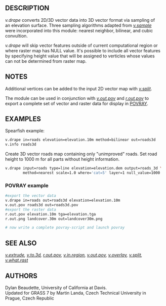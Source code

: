 ## DESCRIPTION

*v.drape* converts 2D/3D vector data into 3D vector format via sampling
of an elevation surface. Three sampling algorithms adapted from
*[v.sample](v.sample.md)* were incorporated into this module: nearest
neighbor, bilinear, and cubic convultion.

*v.drape* will skip vector features outside of current computational
region or where raster map has NULL value. It's possible to include all
vector features by specifying height value that will be assigned to
verticles whose values can not be determined from raster map.

## NOTES

Additional vertices can be added to the input 2D vector map with
*[v.split](v.split.md)*.

The module can be used in conjunction with *[v.out.pov](v.out.pov.md)*
and *[r.out.pov](r.out.pov.md)* to export a complete set of vector and
raster data for display in [POVRAY](http://www.povray.org/).

## EXAMPLES

Spearfish example:

```sh
v.drape in=roads elevation=elevation.10m method=bilinear out=roads3d
v.info roads3d
```

Create 3D vector roads map containing only "unimproved" roads. Set road
height to 1000 m for all parts without height information.

```sh
v.drape input=roads type=line elevation=elevation.dem output=roads_3d \
        method=nearest scale=1.0 where='cat=5' layer=1 null_value=1000
```

### POVRAY example

```sh
#export the vector data
v.drape in=roads out=roads3d elevation=elevation.10m
v.out.pov roads3d out=roads3d.pov
#export the raster data
r.out.pov elevation.10m tga=elevation.tga
r.out.png landcover.30m out=landcover30m.png

# now write a complete povray-script and launch povray
```

## SEE ALSO

*[v.extrude](v.extrude.md), [v.to.3d](v.to.3d.md),
[r.out.pov](r.out.pov.md), [v.in.region](v.in.region.md),
[v.out.pov](v.out.pov.md), [v.overlay](v.overlay.md),
[v.split](v.split.md), [v.what.rast](v.what.rast.md)*

## AUTHORS

Dylan Beaudette, University of California at Davis.  
Updated for GRASS 7 by Martin Landa, Czech Technical University in
Prague, Czech Republic
